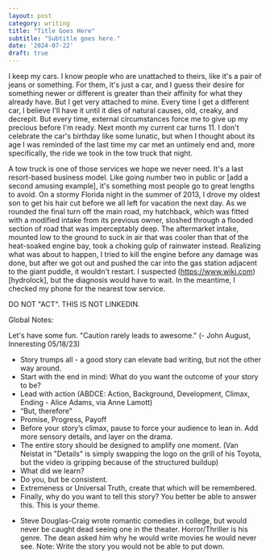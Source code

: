 ```yaml
---
layout: post
category: writing
title: "Title Goes Here"
subtitle: "Subtitle goes here."
date: '2024-07-22'
draft: true
---
```


I keep my cars. I know people who are unattached to theirs, like it's a pair of jeans or something. For them, it's just a car, and I guess their desire for something newer or different is greater than their affinity for what they already have. But I get very attached to mine. Every time I get a different car, I believe I'll have it until it dies of natural causes, old, creaky, and decrepit. But every time, external circumstances force me to give up my precious before I'm ready. Next month my current car turns 11. I don't celebrate the car's birthday like some lunatic, but when I thought about its age I was reminded of the last time my car met an untimely end and, more specifically, the ride we took in the tow truck that night.

A tow truck is one of those services we hope we never need. It's a last resort-based business model. Like going number two in public or [add a second amusing example], it's something most people go to great lengths to avoid. On a stormy Florida night in the summer of 2013, I drove my oldest son to get his hair cut before we all left for vacation the next day. As we rounded the final turn off the main road, my hatchback, which was fitted with a modified intake from its previous owner, sloshed through a flooded section of road that was imperceptably deep. The aftermarket intake, mounted low to the ground to suck in air that was cooler than that of the heat-soaked engine bay, took a choking gulp of rainwater instead. Realizing what was about to happen, I tried to kill the engine before any damage was done, but after we got out and pushed the car into the gas station adjacent to the giant puddle, it wouldn't restart. I suspected (https://www.wiki.com)[hydrolock], but the diagnosis would have to wait. In the meantime, I checked my phone for the nearest tow service.

<!-- Notes for next time: The driver and his story is the story. His many kids, the conversation about the popularity of big families on reality tv, and his fervent stance on keeping his privacy. This is what stuck with me. -->

DO NOT "ACT". THIS IS NOT LINKEDIN.

Global Notes:

Let's have some fun. "Caution rarely leads to awesome." (- John August, Inneresting 05/18/23)

- Story trumps all - a good story can elevate bad writing, but not the other way around.
- Start with the end in mind: What do you want the outcome of your story to be?
- Lead with action (ABDCE: Action, Background, Development, Climax, Ending - Alice Adams, via Anne Lamott)
- “But, therefore”
- Promise, Progress, Payoff
- Before your story’s climax, pause to force your audience to lean in. Add more sensory details, and layer on the drama.
- The entire story should be designed to amplify one moment. (Van Neistat in "Details" is simply swapping the logo on the grill of his Toyota, but the video is gripping because of the structured buildup)
- What did we learn?
- Do you, but be consistent.
- Extremeness or Universal Truth, create that which will be remembered.
- Finally, why do you want to tell this story? You better be able to answer this. This is your theme.

<!-- Candidate note -->
- Steve Douglas-Craig wrote romantic comedies in college, but would never be caught dead seeing one in the theater. Horror/Thriller is his genre. The dean asked him why he would write movies he would never see. Note: Write the story you would not be able to put down.